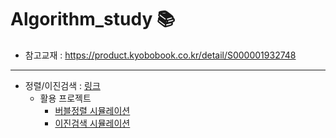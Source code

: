 # Algorithm_study 📚
- 참고교재 : https://product.kyobobook.co.kr/detail/S000001932748
---

- 정렬/이진검색 :  [링크](https://github.com/hoyeondev/TIL/blob/main/Algorithm/250717.md)
  - 활용 프로젝트
    - [버블정렬 시뮬레이션](https://github.com/hoyeondev/TIL/blob/main/Algorithm/ex/bubble.py)
    - [이진검색 시뮬레이션](https://github.com/hoyeondev/TIL/blob/main/Algorithm/ex/binary_search.py)
